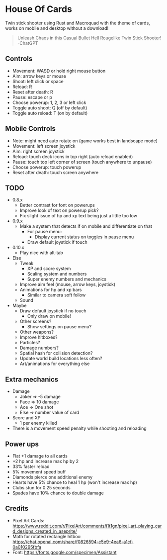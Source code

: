 # House Of Cards

Twin stick shooter using Rust and Macroquad with the theme of cards, works on mobile and desktop without a download!

> Unleash Chaos in this Casual Bullet Hell Rougelike Twin Stick Shooter!
> -ChatGPT

## Controls

- Movement: WASD or hold right mouse button
- Aim: arrow keys or mouse
- Shoot: left click or space
- Reload: R
- Reset after death: R
- Pause: escape or p
- Choose powerup: 1, 2, 3 or left click
- Toggle auto shoot: Q (off by default)
- Toggle auto reload: T (on by default)

## Mobile Controls

- Note: might need auto rotate on (game works best in landscape mode)
- Movement: left screen joystick
- Aim: right screen joystick
- Reload: touch deck icons in top right (auto reload enabled)
- Pause: touch top left corner of screen (touch anywhere to unpause)
- Choose powerup: touch powerup
- Reset after death: touch screen anywhere

## TODO


- 0.8.x
    - Better contrast for font on powerups
    - Improve look of text on powerup pick?
    - Fix slight issue of hp and xp text being just a little too low
- 0.9.x
    - Make a system that detects if on mobile and differentiate on that
        - For pause menu:
            - Display current status on toggles in pause menu
        - Draw default joystick if touch
- 0.10.x
    - Play nice with alt-tab
- Else
    - Tweak
        - XP and score system
        - Scaling system and numbers
        - Super enemy numbers and mechanics
    - Improve aim feel (mouse, arrow keys, joystick)
    - Animations for hp and xp bars
        - Similar to camera soft follow
	- Sound
- Maybe
    - Draw default joystick if no touch
        - Only draw on mobile!
    - Other screens?
        - Show settings on pause menu?
    - Other weapons?
	- Improve hitboxes?
	- Particles?
    - Damage numbers?
	- Spatial hash for collision detection?
	- Update world build locations less often?
    - Art/animations for everything else

## Extra mechanics

- Damage
	- Joker => -5 damage
	- Face => 10 damage
	- Ace => One shot
	- Else => number value of card
- Score and XP
	- 1 per enemy killed
- There is a movement speed penalty while shooting and reloading

## Power ups

- Flat +1 damage to all cards
- +2 hp and increase max hp by 2
- 33% faster reload
- 5% movement speed buff
- Diamonds pierce one additional enemy
- Hearts have 5% chance to heal 1 hp (won't increase max hp)
- Clubs stun for 0.25 seconds
- Spades have 10% chance to double damage

## Credits

- Pixel Art Cards: https://www.reddit.com/r/PixelArt/comments/i1t1gn/pixel_art_playing_card_designs_created_in_aseprite/
- Math for rotated rectangle hitbox: https://chat.openai.com/share/f0826594-c5e9-4ea6-a1cf-0a010295fbfa
- Font: https://fonts.google.com/specimen/Assistant

